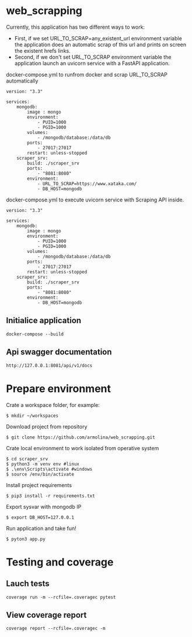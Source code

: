 # web_scrapping
Currently, this application has two different ways to work:
- First, if we set URL_TO_SCRAP=any_existent_url environment variable the application does an automatic scrap of this url and prints on screen the existent hrefs links.
- Second, if we don't set URL_TO_SCRAP environment variable the application launch an uvicorn service with a FastAPI application.


docker-compose.yml to runfrom docker and scrap URL_TO_SCRAP automatically
```
version: "3.3"

services:
    mongodb:
        image : mongo
        environment:
            - PUID=1000
            - PGID=1000
        volumes:
            - /mongodb/database:/data/db
        ports:
            - 27017:27017
        restart: unless-stopped
    scraper_srv:
        build: ./scraper_srv
        ports: 
            - "8081:8080"
        environment: 
            - URL_TO_SCRAP=https://www.xataka.com/
            - DB_HOST=mongodb
```

docker-compose.yml to execute uvicorn service with Scraping API inside.
```
version: "3.3"

services:
    mongodb:
        image : mongo
        environment:
            - PUID=1000
            - PGID=1000
        volumes:
            - /mongodb/database:/data/db
        ports:
            - 27017:27017
        restart: unless-stopped
    scraper_srv:
        build: ./scraper_srv
        ports: 
            - "8081:8080"
        environment: 
            - DB_HOST=mongodb
```


## Initialice application
```
docker-compose --build
```
## Api swagger documentation
```
http://127.0.0.1:8081/api/v1/docs
```

# Prepare environment

Crate a workspace folder, for example:

```
$ mkdir ~/workspaces
```

Download project from repository
```
$ git clone https://github.com/armolina/web_scrapping.git
```

Crate local environment to work isolated from operative system
```
$ cd scraper_srv
$ python3 -m venv env #linux
$ .\env\Scripts\activate #windows
$ source /env/bin/activate
```

Install project requirements
```
$ pip3 install -r requirements.txt
```

Export sysvar with mongodb IP
```
$ export DB_HOST=127.0.0.1
```

Run application and take fun!
```
$ pyton3 app.py
```

# Testing and coverage
## Lauch tests
```
coverage run -m --rcfile=.coveragec pytest
```
## View coverage report
```
coverage report --rcfile=.coveragec -m
```